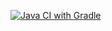 [![Java CI with Gradle](https://github.com/Stanislav-Yo/Selenide/actions/workflows/gradle.yml/badge.svg)](https://github.com/Stanislav-Yo/Selenide/actions/workflows/gradle.yml)